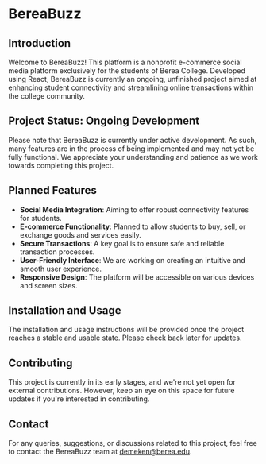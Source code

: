 # BereaBuzz

## Introduction
Welcome to BereaBuzz! This platform is a nonprofit e-commerce social media platform exclusively for the students of Berea College. Developed using React, BereaBuzz is currently an ongoing, unfinished project aimed at enhancing student connectivity and streamlining online transactions within the college community.

## Project Status: Ongoing Development
Please note that BereaBuzz is currently under active development. As such, many features are in the process of being implemented and may not yet be fully functional. We appreciate your understanding and patience as we work towards completing this project.

## Planned Features
- **Social Media Integration**: Aiming to offer robust connectivity features for students.
- **E-commerce Functionality**: Planned to allow students to buy, sell, or exchange goods and services easily.
- **Secure Transactions**: A key goal is to ensure safe and reliable transaction processes.
- **User-Friendly Interface**: We are working on creating an intuitive and smooth user experience.
- **Responsive Design**: The platform will be accessible on various devices and screen sizes.

## Installation and Usage
The installation and usage instructions will be provided once the project reaches a stable and usable state. Please check back later for updates.

## Contributing
This project is currently in its early stages, and we're not yet open for external contributions. However, keep an eye on this space for future updates if you're interested in contributing.

## Contact
For any queries, suggestions, or discussions related to this project, feel free to contact the BereaBuzz team at demeken@berea.edu.


